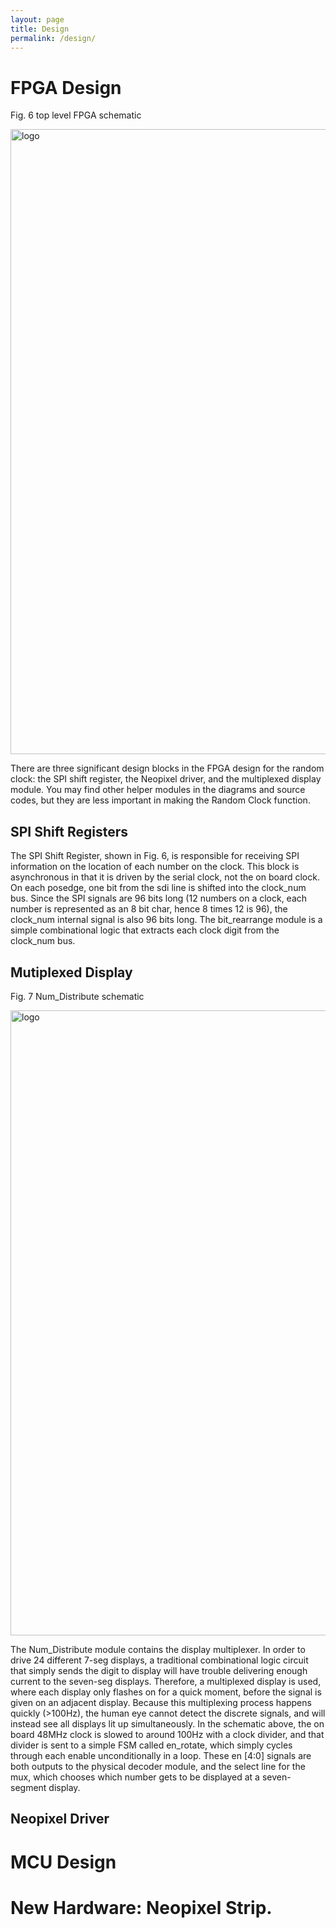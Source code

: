 ```yaml
---
layout: page
title: Design
permalink: /design/
---
```

# FPGA Design
Fig. 6 top level FPGA schematic
<div style="text-align: left">
  <img src="../assets/schematics/FPGA.png" alt="logo" width="1000" />
</div>

There are three significant design blocks in the FPGA design for the random clock: the SPI shift register, the Neopixel driver, and the  multiplexed display module. You may find other helper modules in the diagrams and source codes, but they are less important in making the Random Clock function. 

## SPI Shift Registers
The SPI Shift Register, shown in Fig. 6, is responsible for receiving SPI information on the location of each number on the clock. This block is asynchronous in that it is driven by the serial clock, not the on board clock. On each posedge, one bit from the sdi line is shifted into the clock_num bus. Since the SPI signals are 96 bits long (12 numbers on a clock, each number is represented as an 8 bit char, hence 8 times 12 is 96), the clock_num internal signal is also 96 bits long. The bit_rearrange module is a simple combinational logic that extracts each clock digit from the clock_num bus. 
 
## Mutiplexed Display
Fig. 7 Num_Distribute schematic
<div style="text-align: left">
  <img src="../assets/schematics/Num_Distribute.JPG" alt="logo" width="1000" />
</div>
 
The Num_Distribute module contains the display multiplexer. In order to drive 24 different 7-seg displays, a traditional combinational logic circuit that simply sends the digit to display will have trouble delivering enough current to the seven-seg displays. Therefore, a multiplexed display is used, where each display only flashes on for a quick moment, before the signal is given on an adjacent display. Because this multiplexing process happens quickly (>100Hz), the human eye cannot detect the discrete signals, and will instead see all displays lit up simultaneously. In the schematic above, the on board 48MHz clock is slowed to around 100Hz with a clock divider, and that divider is sent to a simple FSM called en_rotate, which simply cycles through each enable unconditionally in a loop. These en [4:0] signals are both  outputs to the physical decoder module, and the select line for the mux, which chooses which number gets to be displayed at a seven-segment display. 


## Neopixel Driver





# MCU Design



# New Hardware: Neopixel Strip. 
